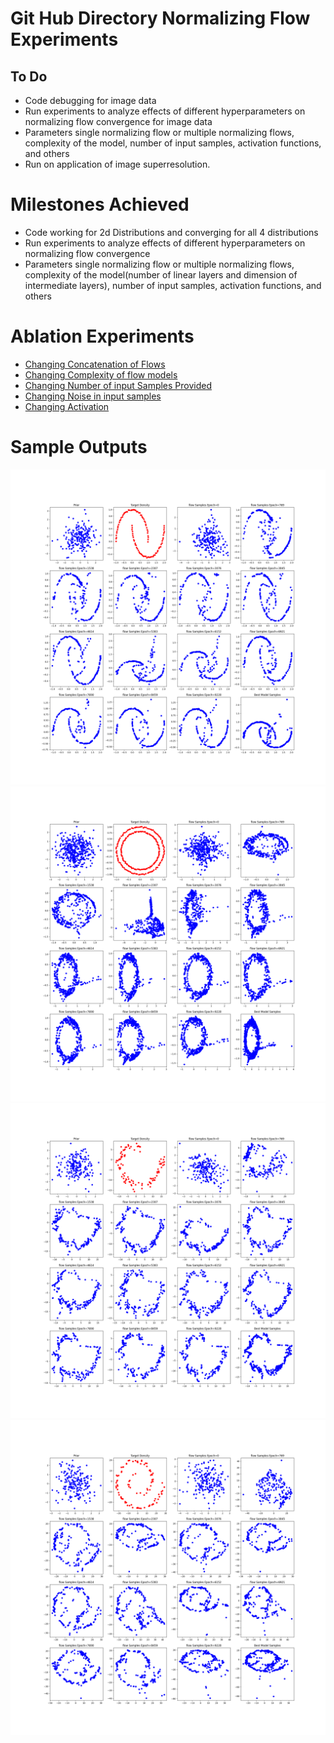 # Git Hub Directory Normalizing Flow Experiments

## To Do
- Code debugging for image data
- Run experiments to analyze effects of different hyperparameters on normalizing flow convergence for image data
- Parameters single normalizing flow or multiple normalizing flows, complexity of the model, number of input samples, activation functions, and others
- Run on application of image superresolution.

# Milestones Achieved

- Code working for 2d Distributions and converging for all 4 distributions
- Run experiments to analyze effects of different hyperparameters on normalizing flow convergence
- Parameters single normalizing flow or multiple normalizing flows, complexity of the model(number of linear layers and dimension of intermediate layers), number of input samples, activation functions, and others

# Ablation Experiments

- [Changing Concatenation of Flows](sample-outputs/changingNOF.md)
- [Changing Complexity of flow models](sample-outputs/changingModel.md)
- [Changing Number of input Samples Provided](sample-outputs/changingSamples.md)
- [Changing Noise in input samples](sample-outputs/changingNoise.md)
- [Changing Activation](sample-outputs/changingAct.md)

# Sample Outputs
![](sample-outputs/two-moons/image.png)
![](sample-outputs/circles/image.png)
![](sample-outputs/spiral2/image.png)
![](sample-outputs/spiral4/image.png)


